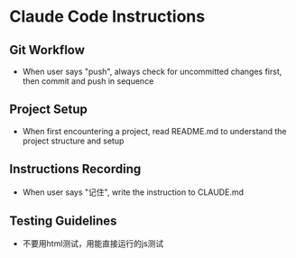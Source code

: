 # Claude Code Instructions

## Git Workflow
- When user says "push", always check for uncommitted changes first, then commit and push in sequence

## Project Setup
- When first encountering a project, read README.md to understand the project structure and setup

## Instructions Recording
- When user says "记住", write the instruction to CLAUDE.md

## Testing Guidelines
- 不要用html测试，用能直接运行的js测试